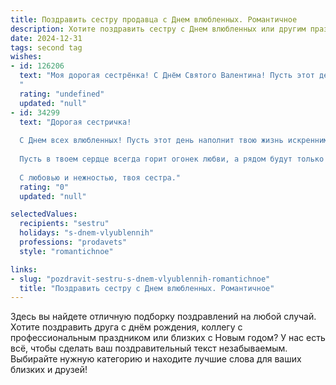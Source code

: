```yaml
---
title: Поздравить сестру продавца с Днем влюбленных. Романтичное
description: Хотите поздравить сестру с Днем влюбленных или другим праздником? Наш ИИ создаст незабываемое поздравление, а вы обязательно выделитесь среди других.  
date: 2024-12-31
tags: second tag
wishes:
- id: 126206
  text: "Моя дорогая сестрёнка! С Днём Святого Валентина! Пусть этот день будет наполнен любовью, нежностью и романтикой, пусть сердце твоё переполняется счастьем, а глаза сияют от радости. Желаю тебе встретить свою настоящую любовь, если ты её ещё не нашла, а если нашла – береги её, как самое дорогое сокровище!  Пусть твой очаровательный смех звучит чаще, а улыбка не сходит с лица!  С любовью, твой (твоя) (имя).
  "
  rating: "undefined"
  updated: "null"
- id: 34299
  text: "Дорогая сестричка!
  
  С Днем всех влюбленных! Пусть этот день наполнит твою жизнь искренними чувствами и сладкими моментами радости. Ты, как настоящий продавец, умеешь дарить тепло и заботу, и я надеюсь, что сегодня кто-то особенный оценит твою доброту и обаяние.
  
  Пусть в твоем сердце всегда горит огонек любви, а рядом будут только верные и искренние люди. Желаю, чтобы каждый новый день приносил счастье и новые впечатления, как самые лучшие товары в витрине!
  
  С любовью и нежностью, твоя сестра."
  rating: "0"
  updated: "null"

selectedValues:
  recipients: "sestru"
  holidays: "s-dnem-vlyublennih"
  professions: "prodavets"
  style: "romantichnoe"

links:
- slug: "pozdravit-sestru-s-dnem-vlyublennih-romantichnoe"
  title: "Поздравить сестру с Днем влюбленных. Романтичное"
---
```


Здесь вы найдете отличную подборку поздравлений на любой случай. 
Хотите поздравить друга с днём рождения, коллегу с профессиональным праздником или близких с Новым годом? У нас есть всё, чтобы сделать ваш поздравительный текст незабываемым. Выбирайте нужную категорию и находите лучшие слова для ваших близких и друзей!
